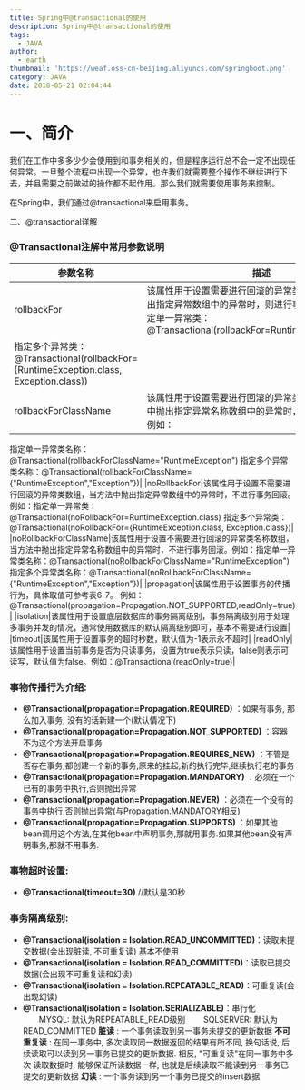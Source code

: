 ```yaml
---
title: Spring中@transactional的使用
description: Spring中@transactional的使用
tags:
  - JAVA
author:
  - earth
thumbnail: 'https://weaf.oss-cn-beijing.aliyuncs.com/springboot.png'
category: JAVA
date: 2018-05-21 02:04:44
---
```

一、简介
=================

我们在工作中多多少少会使用到和事务相关的，但是程序运行总不会一定不出现任何异常。一旦整个流程中出现一个异常，也许我们就需要整个操作不继续进行下去，并且需要之前做过的操作都不起作用。那么我们就需要使用事务来控制。

在Spring中，我们通过@transactional来启用事务。

二、@transactional详解

### @Transactional注解中常用参数说明

|参数名称|描述|
| --- | --- |
|rollbackFor|该属性用于设置需要进行回滚的异常类数组，当方法中抛出指定异常数组中的异常时，则进行事务回滚。例如：指定单一异常类：@Transactional(rollbackFor=RuntimeException.class)
指定多个异常类：@Transactional(rollbackFor={RuntimeException.class, Exception.class})|
|rollbackForClassName|该属性用于设置需要进行回滚的异常类名称数组，当方法中抛出指定异常名称数组中的异常时，则进行事务回滚。例如：
指定单一异常类名称：@Transactional(rollbackForClassName="RuntimeException")
指定多个异常类名称：@Transactional(rollbackForClassName={"RuntimeException","Exception"})|
|noRollbackFor|该属性用于设置不需要进行回滚的异常类数组，当方法中抛出指定异常数组中的异常时，不进行事务回滚。例如：指定单一异常类：@Transactional(noRollbackFor=RuntimeException.class)
指定多个异常类：@Transactional(noRollbackFor={RuntimeException.class, Exception.class})|
|noRollbackForClassName|该属性用于设置不需要进行回滚的异常类名称数组，当方法中抛出指定异常名称数组中的异常时，不进行事务回滚。例如：指定单一异常类名称：@Transactional(noRollbackForClassName="RuntimeException")
指定多个异常类名称：@Transactional(noRollbackForClassName={"RuntimeException","Exception"})|
|propagation|该属性用于设置事务的传播行为，具体取值可参考表6-7。
例如：@Transactional(propagation=Propagation.NOT_SUPPORTED,readOnly=true)|
|isolation|该属性用于设置底层数据库的事务隔离级别，事务隔离级别用于处理多事务并发的情况，通常使用数据库的默认隔离级别即可，基本不需要进行设置|
|timeout|该属性用于设置事务的超时秒数，默认值为-1表示永不超时|
|readOnly|该属性用于设置当前事务是否为只读事务，设置为true表示只读，false则表示可读写，默认值为false。例如：@Transactional(readOnly=true)|

### 事物传播行为介绍: 

- **@Transactional(propagation=Propagation.REQUIRED)** ：如果有事务, 那么加入事务, 没有的话新建一个(默认情况下)
- **@Transactional(propagation=Propagation.NOT_SUPPORTED)** ：容器不为这个方法开启事务
- **@Transactional(propagation=Propagation.REQUIRES_NEW)** ：不管是否存在事务,都创建一个新的事务,原来的挂起,新的执行完毕,继续执行老的事务
- **@Transactional(propagation=Propagation.MANDATORY)** ：必须在一个已有的事务中执行,否则抛出异常
- **@Transactional(propagation=Propagation.NEVER)** ：必须在一个没有的事务中执行,否则抛出异常(与Propagation.MANDATORY相反)
- **@Transactional(propagation=Propagation.SUPPORTS)** ：如果其他bean调用这个方法,在其他bean中声明事务,那就用事务.如果其他bean没有声明事务,那就不用事务.

### 事物超时设置:

- **@Transactional(timeout=30)** //默认是30秒

### 事务隔离级别:

- **@Transactional(isolation = Isolation.READ_UNCOMMITTED)**：读取未提交数据(会出现脏读, 不可重复读) 基本不使用
- **@Transactional(isolation = Isolation.READ_COMMITTED)**：读取已提交数据(会出现不可重复读和幻读)
- **@Transactional(isolation = Isolation.REPEATABLE_READ)**：可重复读(会出现幻读)
- **@Transactional(isolation = Isolation.SERIALIZABLE)**：串行化
　　MYSQL: 默认为REPEATABLE_READ级别
　　SQLSERVER: 默认为READ_COMMITTED
**脏读** : 一个事务读取到另一事务未提交的更新数据
**不可重复读** : 在同一事务中, 多次读取同一数据返回的结果有所不同, 换句话说, 
后续读取可以读到另一事务已提交的更新数据. 相反, "可重复读"在同一事务中多次
读取数据时, 能够保证所读数据一样, 也就是后续读取不能读到另一事务已提交的更新数据
**幻读** : 一个事务读到另一个事务已提交的insert数据